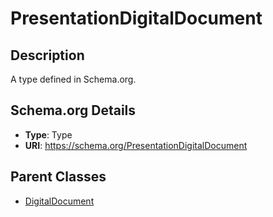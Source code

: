 # PresentationDigitalDocument

## Description
A type defined in Schema.org.

## Schema.org Details
- **Type**: Type
- **URI**: https://schema.org/PresentationDigitalDocument

## Parent Classes
- [DigitalDocument](../DigitalDocument.md)

